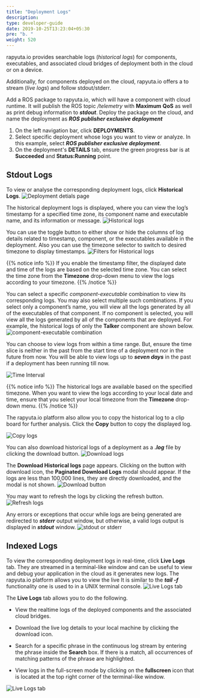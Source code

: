 ```yaml
---
title: "Deployment Logs"
description:
type: developer-guide
date: 2019-10-25T13:23:04+05:30
pre: "b. "
weight: 520
---
```

rapyuta.io provides searchable logs (*historical logs*) for
components, executables, and associated cloud bridges of deployment both in the cloud or on a device.

Additionally, for components deployed on the cloud, rapyuta.io offers a
to stream (*live logs*) and follow stdout/stderr.

Add a ROS package to rapyuta.io, which will have a component with
cloud runtime. It will publish the ROS topic _/telemetry_ with **Maximum** **QoS** as well as print debug information to ***stdout***. Deploy the package on the cloud, and name the deployment as
***ROS publisher exclusive deployment***

1. On the left navigation bar, click **DEPLOYMENTS**.
2. Select specific deployment whose logs you want to view or analyze.
   In this example, select ***ROS publisher exclusive deployment***.
3. On the deployment's **DETAILS** tab, ensure the green progress bar is at **Succeeded** and **Status:Running** point.

## Stdout Logs

To view or analyse the corresponding deployment logs, click **Historical Logs**.
![Deployment detials page](/images/core-concepts/logging/deployment-logs/historical-logs/deployment-hist-logs.png?classes=border,shadow&width=50pc)

The historical deployment logs is displayed, where you can view the log’s timestamp for a specified time zone,
its component name and executable name, and its information or message.
![Historical logs](/images/core-concepts/logging/deployment-logs/historical-logs/hist-logs.png?classes=border,shadow&width=50pc)

You can use the toggle button to either show or hide the columns of log details related to timestamp, component, or the executables available in the deployment. Also you can use the timezone selector to switch to desired timezone to display timestamps.
![Filters for Historical logs](/images/core-concepts/logging/deployment-logs/historical-logs/filter-hist-logs.png?classes=border,shadow&width=50pc)

{{% notice info %}}
If you enable the timestamp filter, the displayed date and time of the logs are based on the selected time zone. You can select the time zone from the **Timezone** drop-down menu to view the logs according to your timezone.
{{% /notice %}}

You can select a specific *component-executable* combination to view its corresponding logs.
You may also select multiple such combinations. If you select only a component’s name, you will
view all the logs generated by all of the executables of that component. If no component is selected,
you will view all the logs generated by all of the components that are deployed. For example,
the historical logs of only the **Talker** component are shown below.
![component-executable combination](/images/core-concepts/logging/deployment-logs/historical-logs/cmpnt-exec-combo.png?classes=border,shadow&width=50pc)

You can choose to view logs from within a time range.
But, ensure the time slice is neither in the past from the start time of a deployment nor in the future from now. You will be able to view
logs up to ***seven days*** in the past if a deployment has been running till now.

![Time Interval](/images/core-concepts/logging/deployment-logs/historical-logs/time-range.png?classes=border,shadow&width=50pc)

{{% notice info %}}
The historical logs are available based on the specified timezone. When you want to view the logs according to your local date and time, ensure that you select your local timezone from the **Timezone** drop-down menu.
{{% /notice %}}

The rapyuta.io platform also allow you to copy the historical log to a clip board for further analysis. Click the **Copy** button to copy the displayed log.

![Copy logs](/images/core-concepts/logging/deployment-logs/historical-logs/copy-button.png?classes=border,shadow&width=50pc)

You can also download historical logs of a deployment as a ***.log*** file by clicking the download button.
![Download logs](/images/core-concepts/logging/deployment-logs/historical-logs/download-button.png?classes=border,shadow&width=50pc)

The **Download Historical logs** page appears. Clicking on the button with download icon, the **Paginated Download Logs** modal should appear. If the logs are less than 100,000 lines, they are directly downloaded, and the modal is not shown.
![Download button](/images/core-concepts/logging/deployment-logs/historical-logs/download-lines-button.png?classes=border,shadow&width=30pc)  

You may want to refresh the logs by clicking the refresh button.
![Refresh logs](/images/core-concepts/logging/deployment-logs/historical-logs/refresh-button.png?classes=border,shadow&width=50pc)

Any errors or exceptions that occur while logs are being generated are redirected to ***stderr*** output window, but otherwise,
a valid logs output is displayed in ***stdout*** window.
![stdout or stderr](/images/core-concepts/logging/deployment-logs/historical-logs/stdout-stderr.png?classes=border,shadow&width=50pc)

## Indexed Logs
To view the corresponding deployment logs in real-time, click **Live Logs** tab. They are streamed in a terminal-like window and can be useful to view and debug your application in the cloud as it generates new logs. The rapyuta.io platform allows you to view the live 
It is similar to the ***tail -f*** functionality one is used to in a UNIX terminal console.
![Live Logs tab](/images/core-concepts/logging/deployment-logs/realtime-logs/deployment-live-logs.png?classes=border,shadow&width=50pc)


The **Live Logs** tab allows you to do the following.

* View the realtime logs of the deployed components and the associated cloud bridges.

* Download the live log details  to your local machine by clicking the download icon.

* Search for a specific phrase in the continuous log stream by entering the phrase inside the **Search** box. If there is a match, all occurrences of matching patterns of the phrase are highlighted.

* View logs in the full-screen mode by clicking on the **fullscreen** icon that is located at the top right corner of the terminal-like window.

![Live Logs tab](/images/core-concepts/logging/deployment-logs/live-logs.png?classes=border,shadow&width=50pc)

